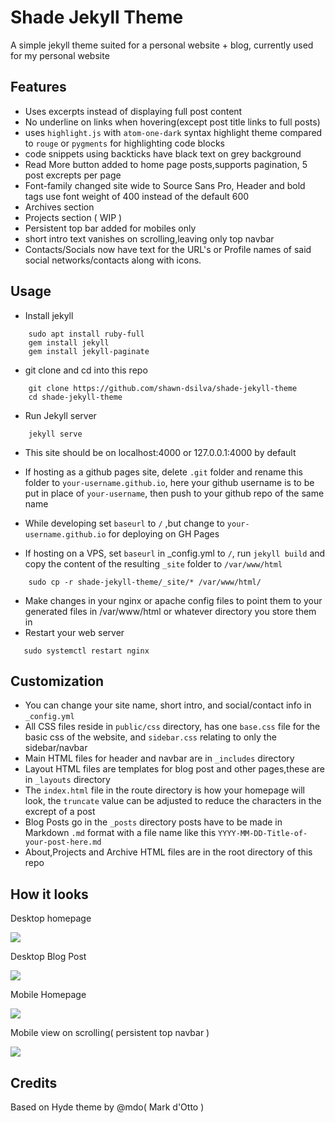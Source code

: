 # Shade Jekyll Theme

A simple jekyll theme suited for a personal website + blog, currently used for my personal website

## Features
- Uses excerpts instead of displaying full post content
- No underline on links when hovering(except post title links to full posts)
- uses `highlight.js` with `atom-one-dark` syntax highlight theme compared to `rouge` or `pygments` 
for highlighting code blocks
- code snippets using backticks have black text on grey background
- Read More button added to home page posts,supports pagination, 5 post excrepts per page
- Font-family changed site wide to Source Sans Pro, Header and bold tags use font weight of 400 instead of the default 600
- Archives section
- Projects section ( WIP )
- Persistent top bar added for mobiles only
- short intro text vanishes on scrolling,leaving only top navbar
- Contacts/Socials now have text for the URL's or Profile names of said social networks/contacts along with icons.

## Usage
- Install jekyll
```
    sudo apt install ruby-full
    gem install jekyll
    gem install jekyll-paginate
```
- git clone and cd into this repo
```
    git clone https://github.com/shawn-dsilva/shade-jekyll-theme
    cd shade-jekyll-theme
```
- Run Jekyll server
```
    jekyll serve
```
- This site should be on localhost:4000 or 127.0.0.1:4000 by default

- If hosting as a github pages site, delete `.git` folder and rename this folder to `your-username.github.io`, here your github username is to be put in place of `your-username`, then push to your github repo of the same name

- While developing set `baseurl` to `/` ,but change to `your-username.github.io` for deploying on GH Pages

- If hosting on a VPS, set `baseurl` in _config.yml to `/`, run `jekyll build` and copy the content of the resulting `_site` folder to `/var/www/html`
```
    sudo cp -r shade-jekyll-theme/_site/* /var/www/html/
```
- Make changes in your nginx or apache config files to point them to your generated files in /var/www/html or whatever directory you store them in
- Restart your web server 
```
   sudo systemctl restart nginx
```


## Customization

- You can change your site name, short intro, and social/contact info in `_config.yml`
- All CSS files reside in `public/css` directory, has one `base.css` file for the basic css of the website, and `sidebar.css` relating to only the sidebar/navbar
- Main HTML files for header and navbar are in `_includes` directory
- Layout HTML files are templates for blog post and other pages,these are in `_layouts` directory
- The `index.html` file in the route directory is how your homepage will look, the `truncate` value can be adjusted to reduce the characters in the excrept of a post
- Blog Posts go in the `_posts` directory posts have to be made in Markdown `.md` format with a file name like this `YYYY-MM-DD-Title-of-your-post-here.md`
- About,Projects and Archive HTML files are in the root directory of this repo

## How it looks

Desktop homepage 

<img src="https://i.imgur.com/MDH3BzA.png">

Desktop Blog Post 

<img src="https://i.imgur.com/GyHADVT.png">

Mobile Homepage

<img src="https://i.imgur.com/SPbZrfv.png">

Mobile view on scrolling( persistent top navbar )

<img src="https://i.imgur.com/Cp3x9uY.png">

## Credits

Based on Hyde theme by @mdo( Mark d'Otto )
